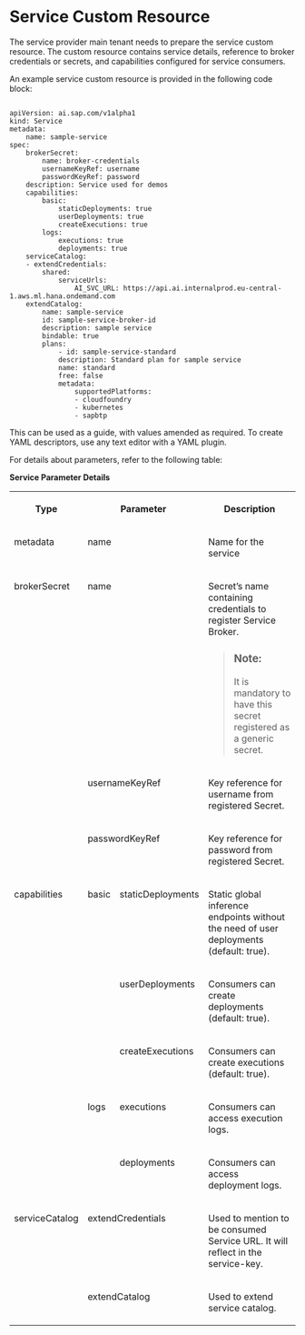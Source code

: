 <!-- loio59f767c1874f4b46b6c55e93c0b1e900 -->

# Service Custom Resource

The service provider main tenant needs to prepare the service custom resource. The custom resource contains service details, reference to broker credentials or secrets, and capabilities configured for service consumers.

An example service custom resource is provided in the following code block:

```

apiVersion: ai.sap.com/v1alpha1
kind: Service
metadata:
	name: sample-service
spec:
	brokerSecret:
		name: broker-credentials
		usernameKeyRef: username
		passwordKeyRef: password
	description: Service used for demos
	capabilities:
		basic:
			staticDeployments: true
			userDeployments: true
			createExecutions: true
		logs:
			executions: true
			deployments: true
	serviceCatalog:
	- extendCredentials:
		shared:
			serviceUrls:
				AI_SVC_URL: https://api.ai.internalprod.eu-central-1.aws.ml.hana.ondemand.com
	extendCatalog:
		name: sample-service
		id: sample-service-broker-id
		description: sample service
		bindable: true
		plans:
			- id: sample-service-standard
			description: Standard plan for sample service
			name: standard
			free: false					
			metadata:
				supportedPlatforms:
				- cloudfoundry
				- kubernetes
				- sapbtp

```

This can be used as a guide, with values amended as required. To create YAML descriptors, use any text editor with a YAML plugin.

For details about parameters, refer to the following table:

**Service Parameter Details**


<table>
<tr>
<th valign="top">

Type



</th>
<th valign="top" colspan="2">

Parameter



</th>
<th valign="top">

Description



</th>
</tr>
<tr>
<td valign="top">

metadata



</td>
<td valign="top" colspan="2">

name



</td>
<td valign="top">

Name for the service



</td>
</tr>
<tr>
<td valign="top" rowspan="3">

brokerSecret



</td>
<td valign="top" colspan="2">

name



</td>
<td valign="top">

Secret’s name containing credentials to register Service Broker.

> ### Note:  
> It is mandatory to have this secret registered as a generic secret.



</td>
</tr>
<tr>
<td valign="top" colspan="2">

usernameKeyRef



</td>
<td valign="top">

Key reference for username from registered Secret.



</td>
</tr>
<tr>
<td valign="top" colspan="2">

passwordKeyRef



</td>
<td valign="top">

Key reference for password from registered Secret.



</td>
</tr>
<tr>
<td valign="top" rowspan="5">

capabilities



</td>
<td valign="top" rowspan="3">

basic



</td>
<td valign="top">

staticDeployments



</td>
<td valign="top">

Static global inference endpoints without the need of user deployments \(default: true\).



</td>
</tr>
<tr>
<td valign="top">

userDeployments



</td>
<td valign="top">

Consumers can create deployments \(default: true\).



</td>
</tr>
<tr>
<td valign="top">

createExecutions



</td>
<td valign="top">

Consumers can create executions \(default: true\).



</td>
</tr>
<tr>
<td valign="top" rowspan="2">

logs



</td>
<td valign="top">

executions



</td>
<td valign="top">

Consumers can access execution logs.



</td>
</tr>
<tr>
<td valign="top">

deployments



</td>
<td valign="top">

Consumers can access deployment logs.



</td>
</tr>
<tr>
<td valign="top" rowspan="2">

serviceCatalog



</td>
<td valign="top" colspan="2">

extendCredentials



</td>
<td valign="top">

Used to mention to be consumed Service URL. It will reflect in the service-key.



</td>
</tr>
<tr>
<td valign="top" colspan="2">

extendCatalog



</td>
<td valign="top">

Used to extend service catalog.



</td>
</tr>
</table>

